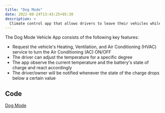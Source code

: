 ```yaml
---
title: "Dog Mode"
date: 2022-08-24T13:43:25+05:30
description: >
  Climate control app that allows drivers to leave their vehicles while keeping the air conditioning system of the vehicle active for their pets. 
---
```


The Dog Mode Vehicle App consists of the following key features:

- Request the vehicle's Heating, Ventilation, and Air Conditioning (HVAC) service to turn the Air Conditioning (AC) ON/OFF
- The driver can adjust the temperature for a specific degree
- The app observe the current temperature and the battery's state of charge and react accordingly
- The driver/owner will be notified whenever the state of the charge drops below a certain value

## Code
[Dog Mode](https://github.com/eclipse-velocitas/vehicle-app-python-sdk/tree/main/examples/dog-mode)